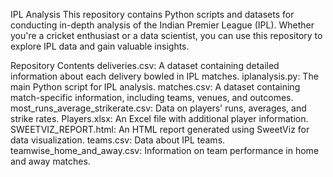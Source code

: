 IPL Analysis
This repository contains Python scripts and datasets for conducting in-depth analysis of the Indian Premier League (IPL). Whether you're a cricket enthusiast or a data scientist, you can use this repository to explore IPL data and gain valuable insights.

Repository Contents
deliveries.csv: A dataset containing detailed information about each delivery bowled in IPL matches.
iplanalysis.py: The main Python script for IPL analysis.
matches.csv: A dataset containing match-specific information, including teams, venues, and outcomes.
most_runs_average_strikerate.csv: Data on players' runs, averages, and strike rates.
Players.xlsx: An Excel file with additional player information.
SWEETVIZ_REPORT.html: An HTML report generated using SweetViz for data visualization.
teams.csv: Data about IPL teams.
teamwise_home_and_away.csv: Information on team performance in home and away matches.
